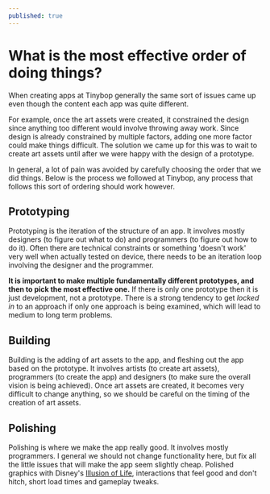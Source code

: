 ```yaml
---
published: true
---
```

# What is the most effective order of doing things?

When creating apps at Tinybop generally the same sort of issues came up even though the content each app was quite different. 

For example, once the art assets were created, it constrained the design since anything too different would involve throwing away work. Since design is already constrained by multiple factors, adding one more factor could make things difficult. The solution we came up for this was to wait to create art assets until after we were happy with the design of a prototype.

In general, a lot of pain was avoided by carefully choosing the order that we did things. Below is the process we followed at Tinybop, any process that follows this sort of ordering should work however.

## Prototyping

Prototyping is the iteration of the structure of an app. It involves mostly designers (to figure out what to do) and programmers (to figure out how to do it). Often there are technical constraints or something 'doesn't work' very well when actually tested on device, there needs to be an iteration loop involving the designer and the programmer.

**It is important to make multiple fundamentally different prototypes, and then to pick the most effective one.** If there is only one prototype then it is just development, not a prototype. There is a strong tendency to get *locked in* to an approach if only one approach is being examined, which will lead to medium to long term problems.

## Building

Building is the adding of art assets to the app, and fleshing out the app based on the prototype. It involves artists (to create art assets), programmers (to create the app) and designers (to make sure the overall vision is being achieved). Once art assets are created, it becomes very difficult to change anything, so we should be careful on the timing of the creation of art assets.

## Polishing

Polishing is where we make the app really good. It involves mostly programmers. I general we should not change functionality here, but fix all the little issues that will make the app seem slightly cheap. Polished graphics with Disney's [Illusion of Life](https://vimeo.com/93206523), interactions that feel good and don't hitch, short load times and gameplay tweaks.
